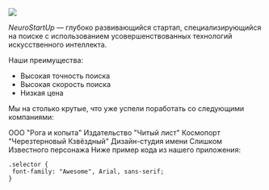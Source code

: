 ![](https://netology-code.github.io/git-homeworks/introduction/assets/logo.png)

*NeuroStartUp* — глубоко развивающийся стартап, специализирующийся на поиске с использованием
 усовершенствованных технологий искусственного интеллекта.

Наши преимущества:
* Высокая точность поиска
 * Высокая скорость поиска
 * Низкая цена
 
 Мы на столько крутые, что уже успели поработать со следующими компаниями:

ООО "Рога и копыта"
Издательство "Читый лист"
Космопорт "Черезтерновый Кзвёздный"
Дизайн-студия имени Слишком Известного персонажа
Ниже пример кода из нашего приложения:

```
.selector {
 font-family: "Awesome", Arial, sans-serif;
}
```
